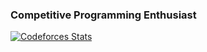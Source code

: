 ### Competitive Programming Enthusiast
[![Codeforces Stats](https://codeforces-readme-stats.vercel.app/api/card?username=ahmetalp&theme=monokai&disable_animations=false&show_icons=true&force_username=true)](https://codeforces.com/profile/ahmetalp)
